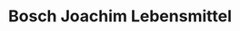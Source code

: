 ---
title: "Bosch Joachim Lebensmittel"
url: /heidenheim/bosch-joachim-lebensmittel/
shop: Lebensmittel
---
